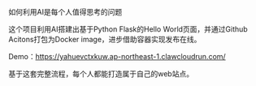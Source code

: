 如何利用AI是每个人值得思考的问题

这个项目利用AI搭建出基于Python Flask的Hello World页面，并通过Github Acitons打包为Docker image，进步借助容器实现发布在线。

Demo：https://yahuevctxkuw.ap-northeast-1.clawcloudrun.com/

基于这套完整流程，每个人都能打造属于自己的web站点。

